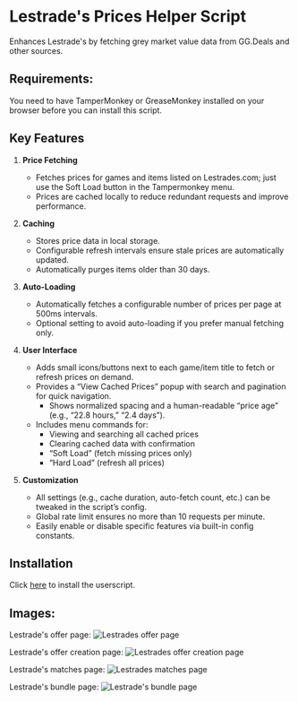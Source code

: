 # Lestrade's Prices Helper Script
Enhances Lestrade's by fetching grey market value data from GG.Deals and other sources.

## Requirements:
You need to have TamperMonkey or GreaseMonkey installed on your browser before you can install this script.

## Key Features

1. **Price Fetching**
   - Fetches prices for games and items listed on Lestrades.com; just use the Soft Load button in the Tampermonkey menu.
   - Prices are cached locally to reduce redundant requests and improve performance.

2. **Caching**
   - Stores price data in local storage.
   - Configurable refresh intervals ensure stale prices are automatically updated.
   - Automatically purges items older than 30 days.

3. **Auto-Loading**
   - Automatically fetches a configurable number of prices per page at 500ms intervals.
   - Optional setting to avoid auto-loading if you prefer manual fetching only.

4. **User Interface**
   - Adds small icons/buttons next to each game/item title to fetch or refresh prices on demand.
   - Provides a “View Cached Prices” popup with search and pagination for quick navigation.
     - Shows normalized spacing and a human-readable “price age” (e.g., “22.8 hours,” “2.4 days”).
   - Includes menu commands for:
     - Viewing and searching all cached prices
     - Clearing cached data with confirmation
     - “Soft Load” (fetch missing prices only)
     - “Hard Load” (refresh all prices)

5. **Customization**
   - All settings (e.g., cache duration, auto-fetch count, etc.) can be tweaked in the script’s config.
   - Global rate limit ensures no more than 10 requests per minute.
   - Easily enable or disable specific features via built-in config constants.

## Installation
Click [here](https://github.com/Nao/Lestrades-Prices/raw/refs/heads/main/Lestrades-Prices.user.js) to install the userscript.


## Images:

Lestrade's offer page:
![Lestrades offer page](https://i.imgur.com/DrKcJ03.png)

Lestrade's offer creation page:
![Lestrades offer creation page](https://i.imgur.com/iCB27Ev.png)

Lestrade's matches page:
![Lestrades matches page](https://i.imgur.com/C6NBAR8.png)

Lestrade's bundle page:
![Lestrade's bundle page](https://i.imgur.com/9c6fneo.png)
